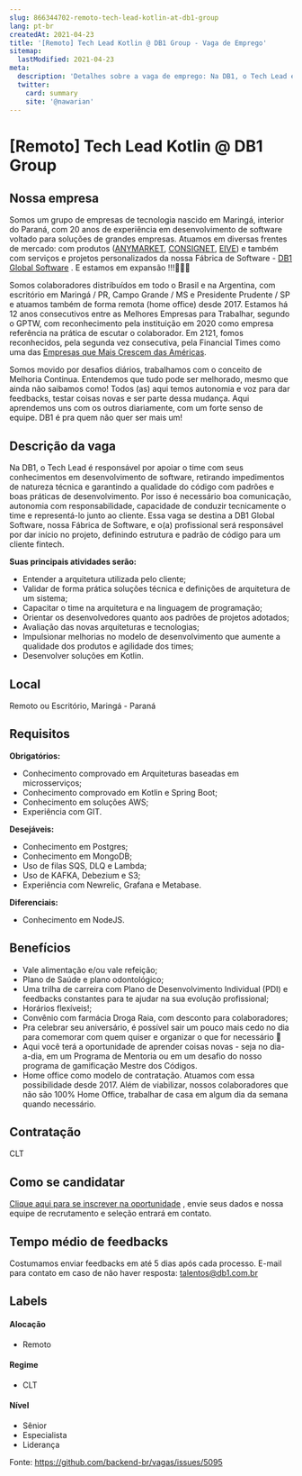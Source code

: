 ```yaml
---
slug: 866344702-remoto-tech-lead-kotlin-at-db1-group
lang: pt-br
createdAt: 2021-04-23
title: '[Remoto] Tech Lead Kotlin @ DB1 Group - Vaga de Emprego'
sitemap:
  lastModified: 2021-04-23
meta:
  description: 'Detalhes sobre a vaga de emprego: Na DB1, o Tech Lead é responsável por apoiar o time com seus conhecimentos em desenvolvimento de software, retirando impedimentos de natureza técnica e garantindo a qualidade do código com padrões e boas práticas de desenvolvimento. Por isso é necessário boa comunicação, autonomia com responsabilidade, capacidade de conduzir tecnicamente o time e representá-lo junto ao cliente. Essa vaga se destina a DB1 Global Software, nossa Fábrica de Software, e o(a) profissional será responsável por dar início no projeto, definindo estrutura e padrão de código para um cliente fintech.  **Suas principais atividades serão:** - Entender a arquitetura utilizada pelo cliente; - Validar de forma prática soluções técnica e definições de arquitetura de um sistema; - Capacitar o time na arquitetura e na linguagem de programação; - Orientar os desenvolvedores quanto aos padrões de projetos adotados; - Avaliação das novas arquiteturas e tecnologias; - Impulsionar melhorias no modelo de desenvolvimento que aumente a qualidade dos produtos e agilidade dos times; - Desenvolver soluções em Kotlin.'
  twitter:
    card: summary
    site: '@nawarian'
---
```


# [Remoto] Tech Lead Kotlin @ DB1 Group

## Nossa empresa

Somos um grupo de empresas de tecnologia nascido em Maringá, interior do Paraná, com 20 anos de experiência em desenvolvimento de software voltado para soluções de grandes empresas. Atuamos em diversas frentes de mercado: com produtos ([ANYMARKET](https://anymarket.com.br/), [CONSIGNET](https://www.consignet.com.br/), [EIVE](https://eive.com.br/)) e também com serviços e projetos personalizados da nossa Fábrica de Software - [DB1 Global Software](https://www.db1.com.br/) . E estamos em expansão !!!🚀🚀🚀

Somos colaboradores distribuídos em todo o Brasil e na Argentina, com escritório em Maringá / PR, Campo Grande / MS e Presidente Prudente / SP e atuamos também de forma remota (home office) desde 2017. Estamos há 12 anos consecutivos entre as Melhores Empresas para Trabalhar, segundo o GPTW, com reconhecimento pela instituição em 2020 como empresa referência na prática de escutar o colaborador. Em 2121, fomos reconhecidos, pela segunda vez consecutiva, pela Financial Times como uma das [Empresas que Mais Crescem das Américas](https://www.ft.com/content/ac773779-98ba-442d-a1f2-a14f1a67ddfe). 

Somos movido por desafios diários, trabalhamos com o conceito de Melhoria Continua. Entendemos que tudo pode ser melhorado, mesmo que ainda não saibamos como! Todos (as) aqui temos autonomia e voz para dar feedbacks, testar coisas novas e ser parte dessa mudança. Aqui aprendemos uns com os outros diariamente, com um forte senso de equipe. DB1 é pra quem não quer ser mais um!

## Descrição da vaga

Na DB1, o Tech Lead é responsável por apoiar o time com seus conhecimentos em desenvolvimento de software, retirando impedimentos de natureza técnica e garantindo a qualidade do código com padrões e boas práticas de desenvolvimento. Por isso é necessário boa comunicação, autonomia com responsabilidade, capacidade de conduzir tecnicamente o time e representá-lo junto ao cliente.
Essa vaga se destina a DB1 Global Software, nossa Fábrica de Software, e o(a) profissional será responsável por dar início no projeto, definindo estrutura e padrão de código para um cliente fintech.
 
**Suas principais atividades serão:**

- Entender a arquitetura utilizada pelo cliente;
- Validar de forma prática soluções técnica e definições de arquitetura de um sistema;
- Capacitar o time na arquitetura e na linguagem de programação;
- Orientar os desenvolvedores quanto aos padrões de projetos adotados;
- Avaliação das novas arquiteturas e tecnologias;
- Impulsionar melhorias no modelo de desenvolvimento que aumente a qualidade dos produtos e agilidade dos times;
- Desenvolver soluções em Kotlin.

## Local

Remoto ou Escritório, Maringá - Paraná

## Requisitos

**Obrigatórios:**

- Conhecimento comprovado em Arquiteturas baseadas em microsserviços;
- Conhecimento comprovado em Kotlin e Spring Boot;
- Conhecimento em soluções AWS;
- Experiência com GIT.

**Desejáveis:**

- Conhecimento em Postgres;
- Conhecimento em MongoDB;
- Uso de filas SQS, DLQ e Lambda;
- Uso de KAFKA, Debezium e S3;
- Experiência com Newrelic, Grafana e Metabase.

**Diferenciais:**

- Conhecimento em NodeJS.


## Benefícios

- Vale alimentação e/ou vale refeição;
- Plano de Saúde e plano odontológico;
- Uma trilha de carreira com Plano de Desenvolvimento Individual (PDI) e feedbacks constantes para te ajudar na sua evolução profissional;
- Horários flexíveis!;
- Convênio com farmácia Droga Raia, com desconto para colaboradores;
- Pra celebrar seu aniversário, é possível sair um pouco mais cedo no dia para comemorar com quem quiser e organizar o que for necessário 🥳
- Aqui você terá a oportunidade de aprender coisas novas - seja no dia-a-dia, em um Programa de Mentoria ou em um desafio do nosso programa de gamificação Mestre dos Códigos.
- Home office como modelo de contratação. Atuamos com essa possibilidade desde 2017. Além de viabilizar, nossos colaboradores que não são 100% Home Office, trabalhar de casa em algum dia da semana quando necessário.

## Contratação

CLT

## Como se candidatar

[Clique aqui para se inscrever na oportunidade](https://vagasdb1.recruiterbox.com/jobs/fk0uszf?source=Github) , envie seus dados e nossa equipe de recrutamento e seleção entrará em contato.

## Tempo médio de feedbacks

Costumamos enviar feedbacks em até 5 dias após cada processo.
E-mail para contato em caso de não haver resposta: talentos@db1.com.br

## Labels

#### Alocação
- Remoto

#### Regime
- CLT

#### Nível
- Sênior
- Especialista
- Liderança

Fonte: https://github.com/backend-br/vagas/issues/5095